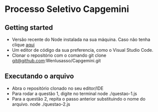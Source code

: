# Processo Seletivo Capgemini

## Getting started

- Versão recente do Node instalada na sua máquina. Caso não tenha clique [aqui](https://nodejs.org/en/download/)
- Um editor de código da sua preferencia, como o Visual Studio Code.
- Clonar o repositório com o comando git clone git@github.com:Wenlusasso/Capgemini.git

## Executando o arquivo
- Abra o repositório clonado no seu editor/IDE
- Para rodar a questão 1, digite no terminal node ./questao-1.js 
- Para a questão 2, repita o passo anterior substituindo o nome do arquivo. node ./questao-2.js
